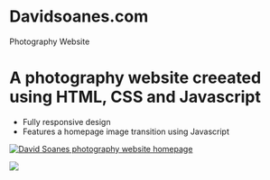 # Davidsoanes.com
Photography Website

# A photography website creeated using HTML, CSS and Javascript
- Fully responsive design
- Features a homepage image transition using Javascript

<a href="davidsoanes.com"><img src="images/david-soanes-homepage.png" title="DavidSoanes.com" alt="David Soanes photography website homepage"></a>


<img src="https://www.dropbox.com/s/ts0cu2o061f9050/logo.png?raw=1">
